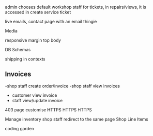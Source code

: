 admin chooses default workshop staff for tickets, in repairs/views, it is accessed in create service ticket

live emails, contact page with an email thingie


Media

responsive margin top body

DB Schemas

shipping in contexts


## Invoices

-shop staff create order/invoice
-shop staff view invoices

- customer view invoice
- staff view/update invoice

403 page customise
HTTPS HTTPS HTTPS

Manage inventory shop staff redirect to the same page
Shop Line Items

coding garden
